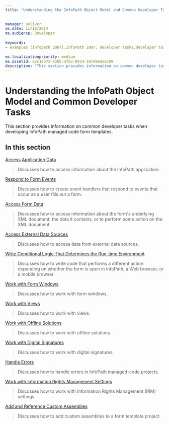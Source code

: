 ```yaml
---
title: "Understanding the InfoPath Object Model and Common Developer Tasks"
 
 
manager: soliver
ms.date: 11/16/2014
ms.audience: Developer
 
keywords:
- examples [infopath 2007],InfoPath 2007, developer tasks,developer tasks [InfoPath 2007],InfoPath 2007, object models,object models [InfoPath 2007]
 
ms.localizationpriority: medium
ms.assetid: a2c18b72-426b-4f63-8454-187e96d26199
description: "This section provides information on common developer tasks when developing InfoPath managed code form templates."
---
```


# Understanding the InfoPath Object Model and Common Developer Tasks

This section provides information on common developer tasks when developing InfoPath managed code form templates.
  
## In this section

[Access Application Data](how-to-access-application-data.md)
  
> Discusses how to access information about the InfoPath application.
    
[Respond to Form Events](how-to-respond-to-form-events.md)
  
> Discusses how to create event handlers that respond to events that occur as a user fills out a form.
    
[Access Form Data](how-to-access-form-data.md)
  
> Discusses how to access information about the form's underlying XML document, the data it contains, or to perform some action on the XML document.
    
[Access External Data Sources](how-to-access-external-data-sources.md)
  
> Discusses how to access data from external data sources.
    
[Write Conditional Logic That Determines the Run-time Environment](how-to-write-conditional-logic-that-determines-the-run-time-environment.md)
  
> Discusses how to write code that performs a different action depending on whether the form is open in InfoPath, a Web browser, or a mobile browser.
    
[Work with Form Windows](how-to-work-with-form-windows.md)
  
> Discusses how to work with form windows.
    
[Work with Views](how-to-work-with-views.md)
  
> Discusses how to work with views.
    
[Work with Offline Solutions](how-to-work-with-offline-solutions.md)
  
> Discusses how to work with offline solutions.
    
[Work with Digital Signatures](how-to-work-with-digital-signatures.md)
  
> Discusses how to work with digital signatures.
    
[Handle Errors](how-to-handle-errors.md)
  
> Discusses how to handle errors in InfoPath managed-code projects.
    
[Work with Information Rights Management Settings](how-to-work-with-information-rights-management-settings.md)
  
> Discusses how to work with Information Rights Management (IRM) settings.
    
[Add and Reference Custom Assemblies](how-to-add-and-reference-custom-assemblies.md)
  
> Discusses how to add custom assemblies to a form template project.
    

